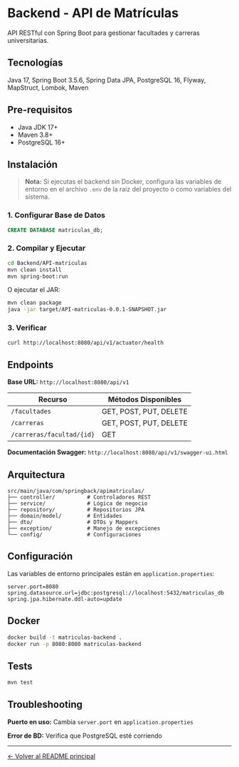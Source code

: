 # Backend - API de Matrículas

API RESTful con Spring Boot para gestionar facultades y carreras universitarias.

## Tecnologías

Java 17, Spring Boot 3.5.6, Spring Data JPA, PostgreSQL 16, Flyway, MapStruct, Lombok, Maven

## Pre-requisitos

- Java JDK 17+
- Maven 3.8+
- PostgreSQL 16+

## Instalación

> **Nota:** Si ejecutas el backend sin Docker, configura las variables de entorno en el archivo `.env` de la raíz del proyecto o como variables del sistema.

### 1. Configurar Base de Datos

```sql
CREATE DATABASE matriculas_db;
```

### 2. Compilar y Ejecutar

```bash
cd Backend/API-matriculas
mvn clean install
mvn spring-boot:run
```

O ejecutar el JAR:

```bash
mvn clean package
java -jar target/API-matriculas-0.0.1-SNAPSHOT.jar
```

### 3. Verificar

```bash
curl http://localhost:8080/api/v1/actuator/health
```

## Endpoints

**Base URL:** `http://localhost:8080/api/v1`

| Recurso | Métodos Disponibles |
|---------|---------------------|
| `/facultades` | GET, POST, PUT, DELETE |
| `/carreras` | GET, POST, PUT, DELETE |
| `/carreras/facultad/{id}` | GET |

**Documentación Swagger:** `http://localhost:8080/api/v1/swagger-ui.html`

## Arquitectura

```text
src/main/java/com/springback/apimatriculas/
├── controller/          # Controladores REST
├── service/             # Lógica de negocio
├── repository/          # Repositorios JPA
├── domain/model/        # Entidades
├── dto/                 # DTOs y Mappers
├── exception/           # Manejo de excepciones
└── config/              # Configuraciones
```

## Configuración

Las variables de entorno principales están en `application.properties`:

```properties
server.port=8080
spring.datasource.url=jdbc:postgresql://localhost:5432/matriculas_db
spring.jpa.hibernate.ddl-auto=update
```

## Docker

```bash
docker build -t matriculas-backend .
docker run -p 8080:8080 matriculas-backend
```

## Tests

```bash
mvn test
```

## Troubleshooting

**Puerto en uso:** Cambia `server.port` en `application.properties`

**Error de BD:** Verifica que PostgreSQL esté corriendo

---

[← Volver al README principal](../README.md)
